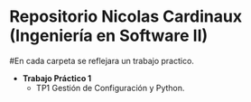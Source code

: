 # Repositorio Nicolas Cardinaux (Ingeniería en Software II)
#En cada carpeta se reflejara un trabajo practico.
   - **Trabajo Práctico 1**
     - TP1 Gestión de Configuración y Python.

